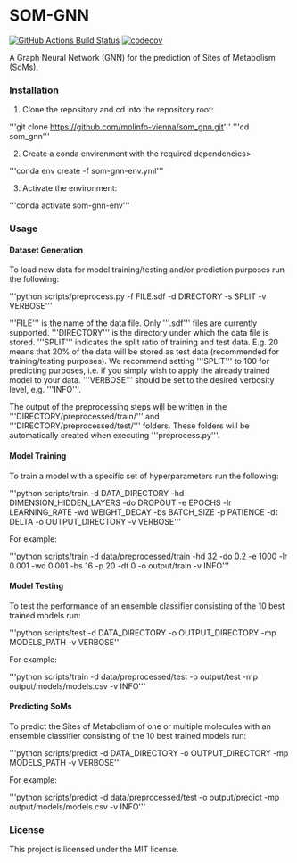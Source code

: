 SOM-GNN
==============================
[//]: # (Badges)
[![GitHub Actions Build Status](https://github.com/REPLACE_WITH_OWNER_ACCOUNT/som_gnn/workflows/CI/badge.svg)](https://github.com/REPLACE_WITH_OWNER_ACCOUNT/som_gnn/actions?query=workflow%3ACI)
[![codecov](https://codecov.io/gh/REPLACE_WITH_OWNER_ACCOUNT/SOM_GNN/branch/main/graph/badge.svg)](https://codecov.io/gh/REPLACE_WITH_OWNER_ACCOUNT/SOM_GNN/branch/main)


A Graph Neural Network (GNN) for the prediction of Sites of Metabolism (SoMs).

### Installation

1. Clone the repository and cd into the repository root:

'''git clone https://github.com/molinfo-vienna/som_gnn.git'''
'''cd som_gnn'''

2. Create a conda environment with the required dependencies>

'''conda env create -f som-gnn-env.yml'''

3. Activate the environment:

'''conda activate som-gnn-env'''

### Usage

#### Dataset Generation

To load new data for model training/testing and/or prediction purposes run the following:

'''python scripts/preprocess.py -f FILE.sdf -d DIRECTORY -s SPLIT -v VERBOSE'''

'''FILE''' is the name of the data file. Only '''.sdf''' files are currently supported.
'''DIRECTORY''' is the directory under which the data file is stored.
'''SPLIT''' indicates the split ratio of training and test data. E.g. 20 means that 20% of the data will be stored as test data (recommended for training/testing purposes). We recommend setting '''SPLIT''' to 100 for predicting purposes, i.e. if you simply wish to apply the already trained model to your data.
'''VERBOSE''' should be set to the desired verbosity level, e.g. '''INFO'''.

The output of the preprocessing steps will be written in the '''DIRECTORY/preprocessed/train/''' and '''DIRECTORY/preprocessed/test/''' folders. These folders will be automatically created when executing '''preprocess.py'''.

#### Model Training

To train a model with a specific set of hyperparameters run the following:

'''python scripts/train -d DATA_DIRECTORY -hd DIMENSION_HIDDEN_LAYERS -do DROPOUT -e EPOCHS -lr LEARNING_RATE -wd WEIGHT_DECAY -bs BATCH_SIZE -p PATIENCE -dt DELTA -o OUTPUT_DIRECTORY -v VERBOSE'''

For example:

'''python scripts/train -d data/preprocessed/train -hd 32 -do 0.2 -e 1000 -lr 0.001 -wd 0.001 -bs 16 -p 20 -dt 0 -o output/train -v INFO'''

#### Model Testing

To test the performance of an ensemble classifier consisting of the 10 best trained models run:

'''python scripts/test -d DATA_DIRECTORY -o OUTPUT_DIRECTORY -mp MODELS_PATH -v VERBOSE'''

For example:

'''python scripts/train -d data/preprocessed/test -o output/test -mp output/models/models.csv -v INFO'''

#### Predicting SoMs

To predict the Sites of Metabolism of one or multiple molecules with an ensemble classifier consisting of the 10 best trained models run:

'''python scripts/predict -d DATA_DIRECTORY -o OUTPUT_DIRECTORY -mp MODELS_PATH -v VERBOSE'''

For example:

'''python scripts/predict -d data/preprocessed/test -o output/predict -mp output/models/models.csv -v INFO'''

### License

This project is licensed under the MIT license.